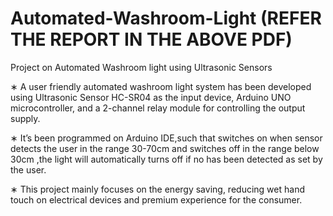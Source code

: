 # Automated-Washroom-Light (REFER THE REPORT IN THE ABOVE PDF)
Project on Automated Washroom light using Ultrasonic Sensors

∗ A user friendly automated washroom light system has been developed using Ultrasonic Sensor HC-SR04 as the input
device, Arduino UNO microcontroller, and a 2-channel relay module for controlling the output supply.

∗ It’s been programmed on Arduino IDE,such that switches on when sensor detects the user in the range 30-70cm and
switches off in the range below 30cm ,the light will automatically turns off if no has been detected as set by the user.

∗ This project mainly focuses on the energy saving, reducing wet hand touch on electrical devices and premium experience
for the consumer.

